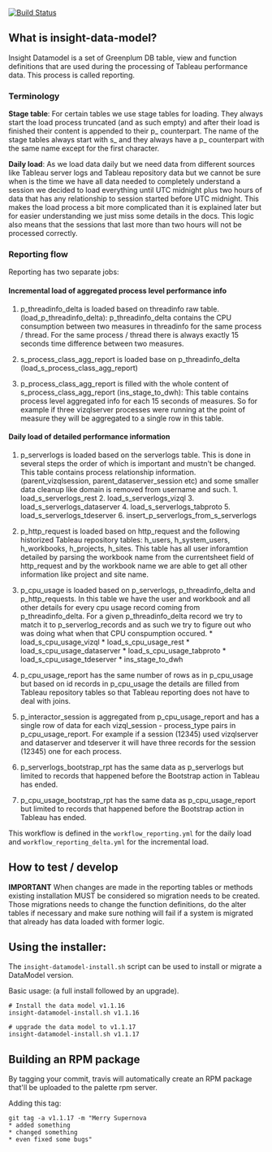 [![Build Status](https://travis-ci.com/palette-software/insight-data-model.svg?token=qWG5FJDvsjLrsJpXgxSJ&branch=master)](https://travis-ci.com/palette-software/insight-data-model)

## What is insight-data-model?

Insight Datamodel is a set of Greenplum DB table, view and function definitions that are used during the processing of Tableau performance data. This process is called reporting.


### Terminology

**Stage table**: For certain tables we use stage tables for loading. They always start the load process truncated (and as such empty) and after their load is finished their content is appended to their p_ counterpart. The name of the stage tables always start with s_ and they always have a p_ counterpart with the same name except for the first character.

**Daily load**: As we load data daily but we need data from different sources like Tableau server logs and Tableau repository data but we cannot be sure when is the time we have all data needed to completely understand a session we decided to load everything until UTC midnight plus two hours of data that has any relationship to session started before UTC midnight. This makes the load process a bit more complicated than it is explained later but for easier understanding we just miss some details in the docs. This logic also means that the sessions that last more than two hours will not be processed correctly.

### Reporting flow

Reporting has two separate jobs:

#### Incremental load of aggregated process level performance info

  1. p_threadinfo_delta is loaded based on threadinfo raw table. (load_p_threadinfo_delta): p_threadinfo_delta contains the CPU consumption between two measures in threadinfo for the same process / thread. For the same process / thread there is always exactly 15 seconds time difference between two measures.

  2. s_process_class_agg_report is loaded base on p_threadinfo_delta (load_s_process_class_agg_report)

  3. p_process_class_agg_report is filled with the whole content of s_process_class_agg_report (ins_stage_to_dwh): This table contains process level aggregated info for each 15 seconds of measures. So for example if three vizqlserver processes were running at the point of measure they will be aggregated to a single row in this table.

#### Daily load of detailed performance information

  1. p_serverlogs is loaded based on the serverlogs table. This is done in several steps the order of which is important and mustn't be changed. This table contains process relationship information. (parent_vizqlsession, parent_dataserver_session etc) and some smaller data cleanup like domain is removed from username and such.
    1. load_s_serverlogs_rest
    2. load_s_serverlogs_vizql
    3. load_s_serverlogs_dataserver
    4. load_s_serverlogs_tabproto
    5. load_s_serverlogs_tdeserver
    6. insert_p_serverlogs_from_s_serverlogs

  2. p_http_request is loaded based on http_request and the following historized Tableau repository tables: h_users, h_system_users, h_workbooks, h_projects, h_sites. This table has all user inforamtion detailed by parsing the workbook name from the currentsheet field of http_request and by the workbook name we are able to get all other information like project and site name.

  3. p_cpu_usage is loaded based on p_serverlogs, p_threadinfo_delta and p_http_requests. In this table we have the user and workbook and all other details for every cpu usage record coming from p_threadinfo_delta. For a given p_threadinfo_delta record we try to match it to p_serverlog_records and as such we try to figure out who was doing what when that CPU conspumption occured.
    * load_s_cpu_usage_vizql
    * load_s_cpu_usage_rest
    * load_s_cpu_usage_dataserver
    * load_s_cpu_usage_tabproto
    * load_s_cpu_usage_tdeserver
    * ins_stage_to_dwh

  4. p_cpu_usage_report has the same number of rows as in p_cpu_usage but based on id records in p_cpu_usage the details are filled from Tableau repository tables so that Tableau reporting does not have to deal with joins.

  5. p_interactor_session is aggregated from p_cpu_usage_report and has a single row of data for each vizql_session - process_type pairs in p_cpu_usage_report. For example if a session (12345) used vizqlserver and dataserver and tdeserver it will have three records for the session (12345) one for each process.

  6. p_serverlogs_bootstrap_rpt has the same data as p_serverlogs but limited to records that happened before the Bootstrap action in Tableau has ended.

  7. p_cpu_usage_bootstrap_rpt has the same data as p_cpu_usage_report but limited to records that happened before the Bootstrap action in Tableau has ended.

This workflow is defined in the `workflow_reporting.yml` for the daily load and `workflow_reporting_delta.yml` for the incremental load.

## How to test / develop

**IMPORTANT** When changes are made in the reporting tables or methods existing installation MUST be considered so migration needs to be created. Those migrations needs to change the function definitions, do the alter tables if necessary and make sure nothing will fail if a system is migrated that already has data loaded with former logic.

## Using the installer:

The ```insight-datamodel-install.sh``` script can be used to install or
migrate a DataModel version.

Basic usage:
(a full install followed by an upgrade).

```
# Install the data model v1.1.16
insight-datamodel-install.sh v1.1.16

# upgrade the data model to v1.1.17
insight-datamodel-install.sh v1.1.17
```


## Building an RPM package

By tagging your commit, travis will automatically create an RPM package
that'll be uploaded to the palette rpm server.

Adding this tag:

```
git tag -a v1.1.17 -m "Merry Supernova
* added something
* changed something
* even fixed some bugs"
```

